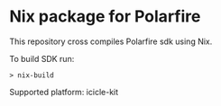 # **Nix package for Polarfire**

This repository cross compiles Polarfire sdk using Nix.

To build SDK run:

```
> nix-build
```

Supported platform: icicle-kit
